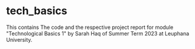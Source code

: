 # tech_basics
This contains The code and the respective project report for module "Technological Basics 1" by Sarah Haq of Summer Term 2023 at Leuphana University.
